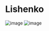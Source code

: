 # Lishenko
![image](https://github.com/user-attachments/assets/e3fdfc80-dca2-4589-9e5c-deb9fbf51c55)
![image](https://github.com/user-attachments/assets/b6ac9893-2d0f-421e-8697-52e9e311b17c)

